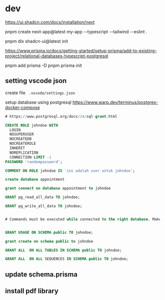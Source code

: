 # dev

<https://ui.shadcn.com/docs/installation/next>

pnpm create next-app@latest my-app --typescript --tailwind --eslint .

pnpm dlx shadcn-ui@latest init

<https://www.prisma.io/docs/getting-started/setup-prisma/add-to-existing-project/relational-databases-typescript-postgresql>

pnpm add prisma -D
pnpm prisma init

## setting vscode json 

create file ` .vscode/settings.json`

setup database using postgresql
<https://www.warp.dev/terminus/postgres-docker-compose>

```sql
# https://www.postgresql.org/docs/14/sql-grant.html

CREATE ROLE johndoe WITH
  LOGIN
  NOSUPERUSER
  NOCREATEDB
  NOCREATEROLE
  INHERIT
  NOREPLICATION
  CONNECTION LIMIT -1
PASSWORD 'randompassword';

COMMENT ON ROLE johndoe IS 'ini adalah user untuk johndoe';

create database appointment

grant connect on database appointment to johndoe

GRANT pg_read_all_data TO johndoe;

GRANT pg_write_all_data TO johndoe;


# Commands must be executed while connected to the right database. Make sure of it.


GRANT USAGE ON SCHEMA public TO johndoe;

grant create on schema public to johndoe

GRANT ALL  ON ALL TABLES IN SCHEMA public TO johndoe;

GRANT ALL  ON ALL SEQUENCES IN SCHEMA public TO johndoe;

```

## update schema.prisma

## install pdf library

